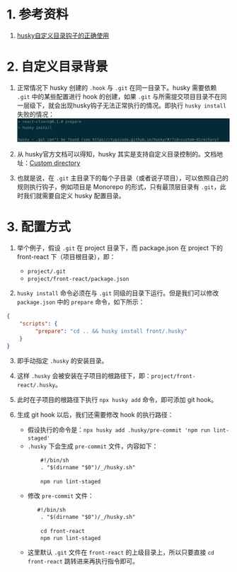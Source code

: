 # 1. 参考资料

1. [husky自定义目录钩子的正确使用](https://blog.csdn.net/Banterise/article/details/115206267)

# 2. 自定义目录背景

1. 正常情况下 husky 创建的 `.hook` 与 `.git` 在同一目录下。husky 需要依赖 `.git` 中的某些配置进行 hook 的创建，如果 `.git` 与所需提交项目目录不在同一层级下，就会出现husky钩子无法正常执行的情况。即执行 `husky install` 失败的情况：
![img.png](img/husky-install.png)

2. 从 husky官方文档可以得知，husky 其实是支持自定义目录控制的。文档地址：[Custom directory](https://typicode.github.io/husky/#/?id=custom-directory)

3. 也就是说，在 `.git` 主目录下的每个子目录（或者说子项目），可以依照自己的规则执行钩子，例如项目是 Monorepo 的形式，只有最顶层目录有 `.git`，此时我们就需要自定义 husky 配置目录。

# 3. 配置方式

1. 举个例子，假设 `.git` 在 project 目录下，而 package.json 在 project 下的 front-react 下（项目根目录），即：
   - `project/.git`
   - `project/front-react/package.json`

2. `husky install` 命令必须在与 `.git` 同级的目录下运行。但是我们可以修改 `package.json` 中的 `prepare` 命令，如下所示：
```json
{
    "scripts": {
         "prepare": "cd .. && husky install front/.husky"
    }
}
```
3. 即手动指定 `.husky` 的安装目录。

4. 这样 `.husky` 会被安装在子项目的根路径下，即：`project/front-react/.husky`。

5. 此时在子项目的根路径下执行 `npx husky add` 命令，即可添加 git hook。

6. 生成 git hook 以后，我们还需要修改 hook 的执行路径：
   - 假设执行的命令是：`npx husky add .husky/pre-commit 'npm run lint-staged'`
   - `.husky` 下会生成 `pre-commit` 文件，内容如下：
     ```
         #!/bin/sh
         . "$(dirname "$0")/_/husky.sh"

         npm run lint-staged
      ```
   - 修改 `pre-commit` 文件：
     ```
        #!/bin/sh
         . "$(dirname "$0")/_/husky.sh"

         cd front-react
         npm run lint-staged
     ```
   - 这里默认 `.git` 文件在 `front-react` 的上级目录上，所以只要直接 `cd front-react` 跳转进来再执行指令即可。






